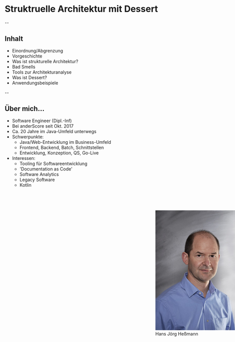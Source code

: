 ## &nbsp;

# Struktruelle Architektur mit Dessert

--

## Inhalt

- Einordnung/Abgrenzung
- Vorgeschichte
- Was ist strukturelle Architektur?
- Bad Smells
- Tools zur Architekturanalyse
- Was ist Dessert?
- Anwendungsbeispiele

--

## Über mich...

- Software Engineer (Dipl.-Inf) 
- Bei anderScore seit Okt. 2017
- Ca. 20 Jahre im Java-Umfeld unterwegs
- Schwerpunkte:
  - Java/Web-Entwicklung im Business-Umfeld
  - Frontend, Backend, Batch, Schnittstellen
  - Entwicklung, Konzeption, QS, Go-Live
- Interessen:
  - Tooling für Softwareentwicklung
  - 'Documentation as Code'
  - Software Analytics
  - Legacy Software
  - Kotlin

<!-- .slide: style="position:relative" -->
<div style="position:absolute; top: 20%; right: 0">
<img class="plain" src="images/user-hjhessmann.jpg"/>
<div>Hans Jörg Heßmann</div>
</div>
